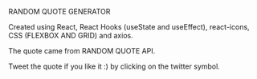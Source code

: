 RANDOM QUOTE GENERATOR

Created using React, React Hooks (useState and useEffect), react-icons, CSS (FLEXBOX AND GRID) and axios.

The quote came from RANDOM QUOTE API.

Tweet the quote if you like it :) by clicking on the twitter symbol.
